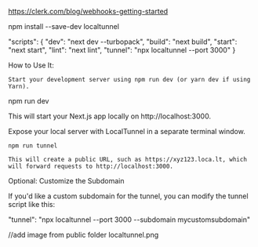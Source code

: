 https://clerk.com/blog/webhooks-getting-started

npm install --save-dev localtunnel

"scripts": {
    "dev": "next dev --turbopack",
    "build": "next build",
    "start": "next start",
    "lint": "next lint",
    "tunnel": "npx localtunnel --port 3000"
  }

How to Use It:

    Start your development server using npm run dev (or yarn dev if using Yarn).

npm run dev

This will start your Next.js app locally on http://localhost:3000.

Expose your local server with LocalTunnel in a separate terminal window.

    npm run tunnel

    This will create a public URL, such as https://xyz123.loca.lt, which will forward requests to http://localhost:3000.

Optional: Customize the Subdomain

If you'd like a custom subdomain for the tunnel, you can modify the tunnel script like this:

"tunnel": "npx localtunnel --port 3000 --subdomain mycustomsubdomain"


//add image from public folder localtunnel.png